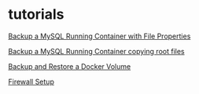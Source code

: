 # tutorials

[Backup a MySQL Running Container with File Properties](./backup_mysql_file_properties.md)

[Backup a MySQL Running Container copying root files](./backup_mysql.md)

[Backup and Restore a Docker Volume](./backup_docker.md)

[Firewall Setup](./setup_firewall.md)
